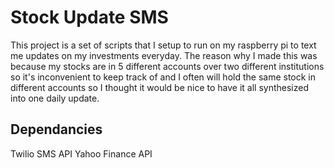 # Stock Update SMS

This project is a set of scripts that I setup to run on my raspberry pi to text me updates on my investments everyday. The reason why I made this was because my stocks are in 5 different accounts over two different institutions so it's inconvenient to keep track of and I often will hold the same stock in different accounts so I thought it would be nice to have it all synthesized into one daily update.

## Dependancies
Twilio SMS API
Yahoo Finance API
